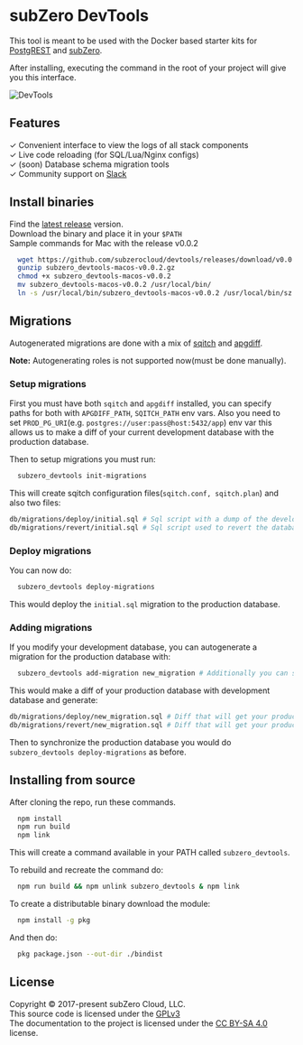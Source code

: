 
# subZero DevTools

This tool is meant to be used with the Docker based starter kits for [PostgREST](https://github.com/subzerocloud/postgrest-starter-kit/) and [subZero](https://github.com/subzerocloud/subzero-starter-kit/).

After installing, executing the command in the root of your project will give you this interface.


![DevTools](/screenshot.png?raw=true "DevTools")


## Features

✓ Convenient interface to view the logs of all stack components<br>
✓ Live code reloading (for SQL/Lua/Nginx configs)<br>
✓ (soon) Database schema migration tools<br>
✓ Community support on [Slack](https://slack.subzero.cloud/)<br>


## Install binaries
Find the [latest release](https://github.com/subzerocloud/devtools/releases/) version.<br />
Download the binary and place it in your `$PATH`<br />
Sample commands for Mac with the release v0.0.2
```bash
  wget https://github.com/subzerocloud/devtools/releases/download/v0.0.2/subzero_devtools-macos-v0.0.2.gz
  gunzip subzero_devtools-macos-v0.0.2.gz
  chmod +x subzero_devtools-macos-v0.0.2
  mv subzero_devtools-macos-v0.0.2 /usr/local/bin/
  ln -s /usr/local/bin/subzero_devtools-macos-v0.0.2 /usr/local/bin/sz
```

## Migrations

Autogenerated migrations are done with a mix of [sqitch](http://sqitch.org/) and [apgdiff](https://github.com/fordfrog/apgdiff).

**Note:** Autogenerating roles is not supported now(must be done manually).

### Setup migrations

First you must have both ```sqitch``` and ```apgdiff``` installed, you can specify paths for both with ```APGDIFF_PATH```, ```SQITCH_PATH``` env vars.
Also you need to set ```PROD_PG_URI```(e.g. ```postgres://user:pass@host:5432/app```) env var this allows us to make a diff of your current 
development database with the production database.

Then to setup migrations you must run:

```bash
  subzero_devtools init-migrations
```

This will create sqitch configuration files(```sqitch.conf, sqitch.plan```) and also two files:

```bash
db/migrations/deploy/initial.sql # Sql script with a dump of the development database
db/migrations/revert/initial.sql # Sql script used to revert the database to an empty state
```

### Deploy migrations

You can now do:

```bash
  subzero_devtools deploy-migrations
```

This would deploy the ```initial.sql``` migration to the production database.

### Adding migrations

If you modify your development database, you can autogenerate a migration for the production database with:

```bash
  subzero_devtools add-migration new_migration # Additionally you can specify a sqitch note with -n or --note
```

This would make a diff of your production database with development database and generate:

```bash
db/migrations/deploy/new_migration.sql # Diff that will get your production database in the new state
db/migrations/revert/new_migration.sql # Diff that will get your production database reverted to the previous state
```

Then to synchronize the production database you would do ```subzero_devtools deploy-migrations``` as before.

## Installing from source

After cloning the repo, run these commands.

```bash
  npm install
  npm run build
  npm link
```

This will create a command available in your PATH called ```subzero_devtools```.

To rebuild and recreate the command do:

```bash
  npm run build && npm unlink subzero_devtools & npm link
```

To create a distributable binary download the module:

```bash
  npm install -g pkg
```

And then do:

```bash
  pkg package.json --out-dir ./bindist
```

## License

Copyright © 2017-present subZero Cloud, LLC.<br />
This source code is licensed under the [GPLv3](https://github.com/subzerocloud/devtools/blob/master/LICENSE.txt)<br />
The documentation to the project is licensed under the [CC BY-SA 4.0](http://creativecommons.org/licenses/by-sa/4.0/) license.
